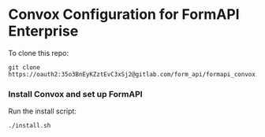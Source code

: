 # Convox Configuration for FormAPI Enterprise

To clone this repo:

```
git clone https://oauth2:35o3BnEyKZztEvC3xSj2@gitlab.com/form_api/formapi_convox.git
```

### Install Convox and set up FormAPI

Run the install script:

```
./install.sh
```
